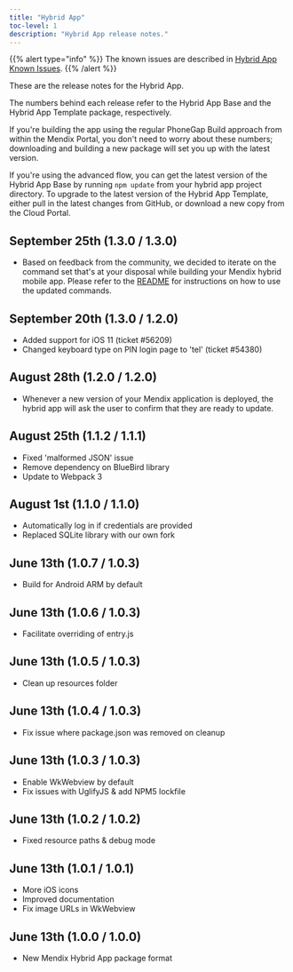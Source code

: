 ```yaml
---
title: "Hybrid App"
toc-level: 1
description: "Hybrid App release notes."
---
```


{{% alert type="info" %}}
The known issues are described in [Hybrid App Known Issues](hybrid-app-known-issues).
{{% /alert %}}

These are the release notes for the Hybrid App.

The numbers behind each release refer to the Hybrid App Base and the Hybrid App Template package, respectively.

If you're building the app using the regular PhoneGap Build approach from within the Mendix Portal, you don't need to worry about these numbers; downloading and building a new package will set you up with the latest version.

If you're using the advanced flow, you can get the latest version of the Hybrid App Base by running `npm update` from your hybrid app project directory. To upgrade to the latest version of the Hybrid App Template, either pull in the latest changes from GitHub, or download a new copy from the Cloud Portal.

## September 25th (1.3.0 / 1.3.0)

* Based on feedback from the community, we decided to iterate on the command set that's at your disposal while building your Mendix hybrid mobile app. Please refer to the [README](https://github.com/mendix/hybrid-app-template/blob/master/README.md) for instructions on how to use the updated commands.


## September 20th (1.3.0 / 1.2.0)

* Added support for iOS 11 (ticket #56209)
* Changed keyboard type on PIN login page to 'tel' (ticket #54380)


## August 28th (1.2.0 / 1.2.0)

* Whenever a new version of your Mendix application is deployed, the hybrid app will ask the user to confirm that they are ready to update.


## August 25th (1.1.2 / 1.1.1)

* Fixed 'malformed JSON' issue
* Remove dependency on BlueBird library
* Update to Webpack 3


## August 1st (1.1.0 / 1.1.0)

* Automatically log in if credentials are provided
* Replaced SQLite library with our own fork


## June 13th (1.0.7 / 1.0.3)

* Build for Android ARM by default


## June 13th (1.0.6 / 1.0.3)

* Facilitate overriding of entry.js


## June 13th (1.0.5 / 1.0.3)

* Clean up resources folder


## June 13th (1.0.4 / 1.0.3)

* Fix issue where package.json was removed on cleanup


## June 13th (1.0.3 / 1.0.3)

* Enable WkWebview by default
* Fix issues with UglifyJS & add NPM5 lockfile


## June 13th (1.0.2 / 1.0.2)

* Fixed resource paths & debug mode


## June 13th (1.0.1 / 1.0.1)

* More iOS icons
* Improved documentation
* Fix image URLs in WkWebview


## June 13th (1.0.0 / 1.0.0)

* New Mendix Hybrid App package format



